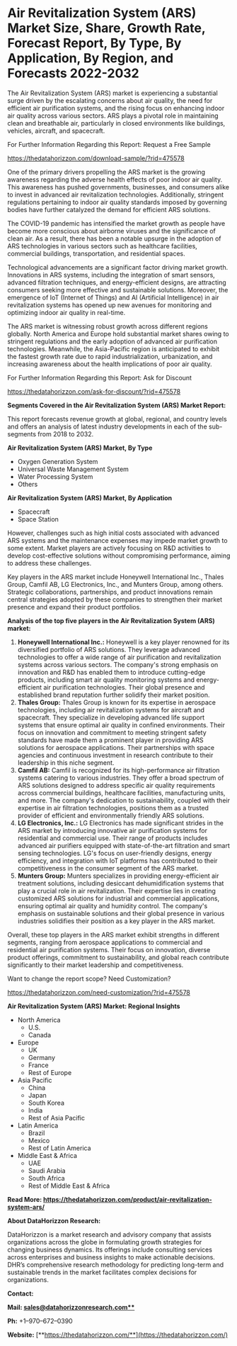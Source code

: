 ﻿# **Air Revitalization System (ARS) Market Size, Share, Growth Rate, Forecast Report, By Type, By Application, By Region, and Forecasts 2022-2032**
The Air Revitalization System (ARS) market is experiencing a substantial surge driven by the escalating concerns about air quality, the need for efficient air purification systems, and the rising focus on enhancing indoor air quality across various sectors. ARS plays a pivotal role in maintaining clean and breathable air, particularly in closed environments like buildings, vehicles, aircraft, and spacecraft.

For Further Information Regarding this Report: Request a Free Sample

<https://thedatahorizzon.com/download-sample/?rid=475578>

One of the primary drivers propelling the ARS market is the growing awareness regarding the adverse health effects of poor indoor air quality. This awareness has pushed governments, businesses, and consumers alike to invest in advanced air revitalization technologies. Additionally, stringent regulations pertaining to indoor air quality standards imposed by governing bodies have further catalyzed the demand for efficient ARS solutions.

The COVID-19 pandemic has intensified the market growth as people have become more conscious about airborne viruses and the significance of clean air. As a result, there has been a notable upsurge in the adoption of ARS technologies in various sectors such as healthcare facilities, commercial buildings, transportation, and residential spaces.

Technological advancements are a significant factor driving market growth. Innovations in ARS systems, including the integration of smart sensors, advanced filtration techniques, and energy-efficient designs, are attracting consumers seeking more effective and sustainable solutions. Moreover, the emergence of IoT (Internet of Things) and AI (Artificial Intelligence) in air revitalization systems has opened up new avenues for monitoring and optimizing indoor air quality in real-time.

The ARS market is witnessing robust growth across different regions globally. North America and Europe hold substantial market shares owing to stringent regulations and the early adoption of advanced air purification technologies. Meanwhile, the Asia-Pacific region is anticipated to exhibit the fastest growth rate due to rapid industrialization, urbanization, and increasing awareness about the health implications of poor air quality.

For Further Information Regarding this Report: Ask for Discount

<https://thedatahorizzon.com/ask-for-discount/?rid=475578>

**Segments Covered in the Air Revitalization System (ARS) Market Report:**

This report forecasts revenue growth at global, regional, and country levels and offers an analysis of latest industry developments in each of the sub-segments from 2018 to 2032.

**Air Revitalization System (ARS) Market, By Type**

- Oxygen Generation System
- Universal Waste Management System
- Water Processing System
- Others

**Air Revitalization System (ARS) Market, By Application**

- Spacecraft
- Space Station

However, challenges such as high initial costs associated with advanced ARS systems and the maintenance expenses may impede market growth to some extent. Market players are actively focusing on R&D activities to develop cost-effective solutions without compromising performance, aiming to address these challenges.

Key players in the ARS market include Honeywell International Inc., Thales Group, Camfil AB, LG Electronics, Inc., and Munters Group, among others. Strategic collaborations, partnerships, and product innovations remain central strategies adopted by these companies to strengthen their market presence and expand their product portfolios.

**Analysis of the top five players in the Air Revitalization System (ARS) market:**

1. **Honeywell International Inc.:** Honeywell is a key player renowned for its diversified portfolio of ARS solutions. They leverage advanced technologies to offer a wide range of air purification and revitalization systems across various sectors. The company's strong emphasis on innovation and R&D has enabled them to introduce cutting-edge products, including smart air quality monitoring systems and energy-efficient air purification technologies. Their global presence and established brand reputation further solidify their market position.
1. **Thales Group:** Thales Group is known for its expertise in aerospace technologies, including air revitalization systems for aircraft and spacecraft. They specialize in developing advanced life support systems that ensure optimal air quality in confined environments. Their focus on innovation and commitment to meeting stringent safety standards have made them a prominent player in providing ARS solutions for aerospace applications. Their partnerships with space agencies and continuous investment in research contribute to their leadership in this niche segment.
1. **Camfil AB:** Camfil is recognized for its high-performance air filtration systems catering to various industries. They offer a broad spectrum of ARS solutions designed to address specific air quality requirements across commercial buildings, healthcare facilities, manufacturing units, and more. The company's dedication to sustainability, coupled with their expertise in air filtration technologies, positions them as a trusted provider of efficient and environmentally friendly ARS solutions.
1. **LG Electronics, Inc.:** LG Electronics has made significant strides in the ARS market by introducing innovative air purification systems for residential and commercial use. Their range of products includes advanced air purifiers equipped with state-of-the-art filtration and smart sensing technologies. LG's focus on user-friendly designs, energy efficiency, and integration with IoT platforms has contributed to their competitiveness in the consumer segment of the ARS market.
1. **Munters Group:** Munters specializes in providing energy-efficient air treatment solutions, including desiccant dehumidification systems that play a crucial role in air revitalization. Their expertise lies in creating customized ARS solutions for industrial and commercial applications, ensuring optimal air quality and humidity control. The company's emphasis on sustainable solutions and their global presence in various industries solidifies their position as a key player in the ARS market.

Overall, these top players in the ARS market exhibit strengths in different segments, ranging from aerospace applications to commercial and residential air purification systems. Their focus on innovation, diverse product offerings, commitment to sustainability, and global reach contribute significantly to their market leadership and competitiveness.



Want to change the report scope? Need Customization?

<https://thedatahorizzon.com/need-customization/?rid=475578>





**Air Revitalization System (ARS) Market: Regional Insights**

- North America
  - U.S.
  - Canada
- Europe
  - UK
  - Germany
  - France
  - Rest of Europe
- Asia Pacific
  - China
  - Japan
  - South Korea
  - India
  - Rest of Asia Pacific
- Latin America
  - Brazil
  - Mexico
  - Rest of Latin America
- Middle East & Africa
  - UAE
  - Saudi Arabia
  - South Africa
  - Rest of Middle East & Africa

**Read More: https://thedatahorizzon.com/product/air-revitalization-system-ars/**

**About DataHorizzon Research:**

DataHorizzon is a market research and advisory company that assists organizations across the globe in formulating growth strategies for changing business dynamics. Its offerings include consulting services across enterprises and business insights to make actionable decisions. DHR’s comprehensive research methodology for predicting long-term and sustainable trends in the market facilitates complex decisions for organizations.

**Contact:**

**Mail: [sales@datahorizzonresearch.com**](mailto:sales@datahorizzonresearch.com)**

**Ph:** +1–970–672–0390

**Website:** [**https://thedatahorizzon.com/**](https://thedatahorizzon.com/)


